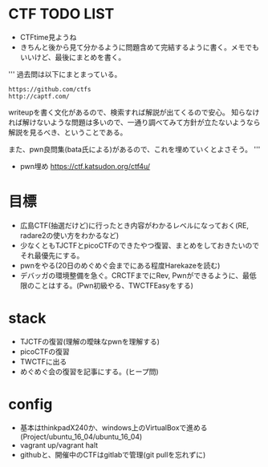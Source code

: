 # CTF TODO LIST
- CTFtime見ようね
- きちんと後から見て分かるように問題含めて完結するように書く。メモでもいいけど、最後にまとめを書く。

'''
過去問は以下にまとまっている。

    https://github.com/ctfs
    http://captf.com/

writeupを書く文化があるので、検索すれば解説が出てくるので安心。 知らなければ解けないような問題は多いので、一通り調べてみて方針が立たないようなら解説を見るべき、ということである。

また、pwn良問集(bata氏による)があるので、これを埋めていくとよさそう。
'''
- pwn埋め https://ctf.katsudon.org/ctf4u/

# 目標
- 広島CTF(抽選だけど)に行ったとき内容がわかるレベルになっておく(RE, radare2の使い方をわかるなど)
- 少なくともTJCTFとpicoCTFのできたやつ復習、まとめをしておきたいのでそれ最優先にする。
- pwnをやる(20日のめぐめぐ会までにある程度Harekazeを読む)
- デバッガの環境整備を急ぐ。CRCTFまでにRev, Pwnができるように、最低限のことはする。(Pwn初級やる、TWCTFEasyをする)

# stack
- TJCTFの復習(理解の曖昧なpwnを理解する)
- picoCTFの復習
- TWCTFに出る
- めぐめぐ会の復習を記事にする。(ヒープ問)

# config
- 基本はthinkpadX240か、windows上のVirtualBoxで進める(Project/ubuntu_16_04/ubuntu_16_04)
- vagrant up/vagrant halt
- githubと、開催中のCTFはgitlabで管理(git pullを忘れずに)